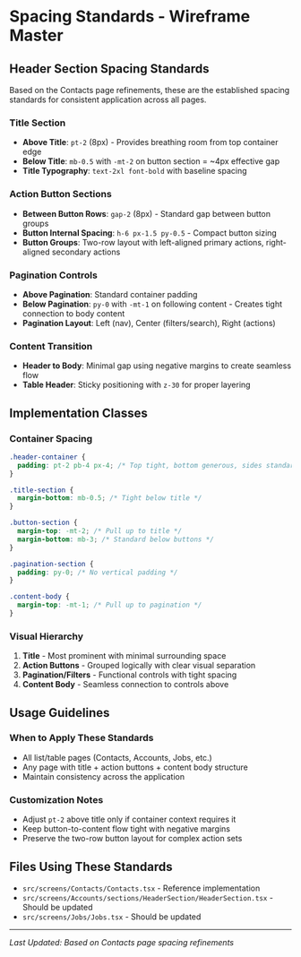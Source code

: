 # Spacing Standards - Wireframe Master

## Header Section Spacing Standards

Based on the Contacts page refinements, these are the established spacing standards for consistent application across all pages.

### Title Section
- **Above Title**: `pt-2` (8px) - Provides breathing room from top container edge
- **Below Title**: `mb-0.5` with `-mt-2` on button section = ~4px effective gap
- **Title Typography**: `text-2xl font-bold` with baseline spacing

### Action Button Sections
- **Between Button Rows**: `gap-2` (8px) - Standard gap between button groups
- **Button Internal Spacing**: `h-6 px-1.5 py-0.5` - Compact button sizing
- **Button Groups**: Two-row layout with left-aligned primary actions, right-aligned secondary actions

### Pagination Controls
- **Above Pagination**: Standard container padding
- **Below Pagination**: `py-0` with `-mt-1` on following content - Creates tight connection to body content
- **Pagination Layout**: Left (nav), Center (filters/search), Right (actions)

### Content Transition
- **Header to Body**: Minimal gap using negative margins to create seamless flow
- **Table Header**: Sticky positioning with `z-30` for proper layering

## Implementation Classes

### Container Spacing
```css
.header-container {
  padding: pt-2 pb-4 px-4; /* Top tight, bottom generous, sides standard */
}

.title-section {
  margin-bottom: mb-0.5; /* Tight below title */
}

.button-section {
  margin-top: -mt-2; /* Pull up to title */
  margin-bottom: mb-3; /* Standard below buttons */
}

.pagination-section {
  padding: py-0; /* No vertical padding */
}

.content-body {
  margin-top: -mt-1; /* Pull up to pagination */
}
```

### Visual Hierarchy
1. **Title** - Most prominent with minimal surrounding space
2. **Action Buttons** - Grouped logically with clear visual separation
3. **Pagination/Filters** - Functional controls with tight spacing
4. **Content Body** - Seamless connection to controls above

## Usage Guidelines

### When to Apply These Standards
- All list/table pages (Contacts, Accounts, Jobs, etc.)
- Any page with title + action buttons + content body structure
- Maintain consistency across the application

### Customization Notes
- Adjust `pt-2` above title only if container context requires it
- Keep button-to-content flow tight with negative margins
- Preserve the two-row button layout for complex action sets

## Files Using These Standards
- `src/screens/Contacts/Contacts.tsx` - Reference implementation
- `src/screens/Accounts/sections/HeaderSection/HeaderSection.tsx` - Should be updated
- `src/screens/Jobs/Jobs.tsx` - Should be updated

---
*Last Updated: Based on Contacts page spacing refinements*